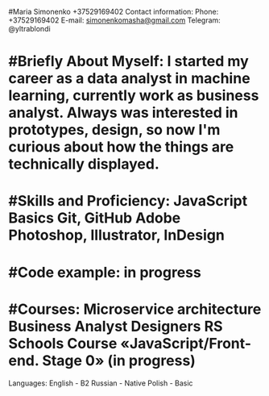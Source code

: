 #Maria Simonenko
+37529169402
Contact information:
Phone: +37529169402
E-mail: simonenkomasha@gmail.com
Telegram: @yltrablondi

#Briefly About Myself:
I started my career as a data analyst in machine learning, currently work as business analyst. Always was interested in prototypes, design, so now I'm curious about how the things are  technically displayed.
======

#Skills and Proficiency:
JavaScript Basics
Git, GitHub
Adobe Photoshop, Illustrator, InDesign
=====

#Code example:
in progress
============

#Courses:
Microservice architecture
Business Analyst
Designers 
RS Schools Course «JavaScript/Front-end. Stage 0» (in progress)
========

Languages:
English - B2
Russian - Native
Polish - Basic